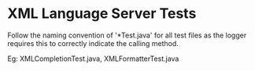 XML Language Server Tests
===========================

Follow the naming convention of '*Test.java' for all test files as the logger
requires this to correctly indicate the calling method.

Eg: XMLCompletionTest.java, XMLFormatterTest.java

